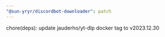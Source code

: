 ```yaml
---
"@sun-yryr/discordbot-downloader": patch
---
```


chore(deps): update jauderho/yt-dlp docker tag to v2023.12.30
